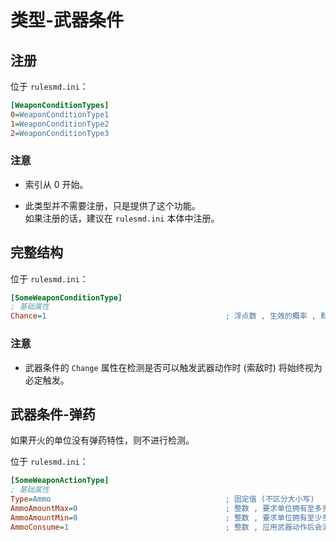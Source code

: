 # 类型-武器条件

## 注册

位于 `rulesmd.ini`：

```ini
[WeaponConditionTypes]
0=WeaponConditionType1
1=WeaponConditionType2
2=WeaponConditionType3
```

### 注意

* 索引从 0 开始。

* 此类型并不需要注册，只是提供了这个功能。  
如果注册的话，建议在 `rulesmd.ini` 本体中注册。



## 完整结构

位于 `rulesmd.ini`：

```ini
[SomeWeaponConditionType]
; 基础属性
Chance=1                                        ; 浮点数 , 生效的概率 , 默认值是 1
```

### 注意

* 武器条件的 `Change` 属性在检测是否可以触发武器动作时 (索敌时) 将始终视为必定触发。



## 武器条件-弹药

如果开火的单位没有弹药特性，则不进行检测。

位于 `rulesmd.ini`：

```ini
[SomeWeaponActionType]
; 基础属性
Type=Ammo                                       ; 固定值 (不区分大小写)
AmmoAmountMax=0                                 ; 整数 , 要求单位拥有至多多少弹药 ， 0 = 不限制 , 默认值是 0
AmmoAmountMin=0                                 ; 整数 , 要求单位拥有至少多少弹药 ， 0 = 不限制 , 默认值是 0
AmmoConsume=1                                   ; 整数 , 应用武器动作后会消耗多少弹药 , 默认值是 1
```